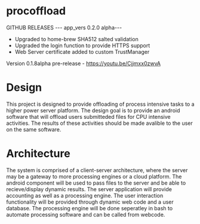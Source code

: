 # procoffload
GITHUB RELEASES
--- app_vers 0.2.0 alpha---
* Upgraded to home-brew SHA512 salted validation
* Upgraded the login function to provide HTTPS support
* Web Server certificate added to custom TrustManager

Version 0.1.8alpha pre-release - https://youtu.be/Cjjmxx0zwvA

# Design
This project is designed to provide offloading of process intensive tasks to a higher power server platform. The design goal is to provide an android software that will offload users submitteded files for CPU intensive activities. The results of these activities should be made avalible to the user on the same software.

# Architecture
The system is comprised of a client-server architecture, where the server may be a gateway to more processing engines or a cloud platform. The android component will be used to pass files to the server and be able to recieve/display dynamic results. The server application will provide accounting as well as a processing engine. The user interaction functionality will be provided through dynamic web code and a user database. The processing engine will be done seperatley in bash to automate processing software and can be called from webcode. 
